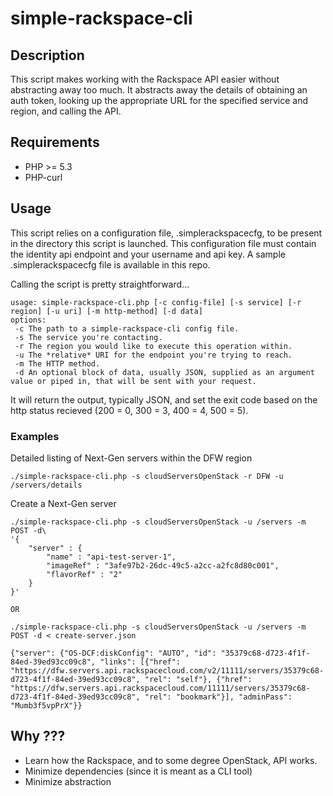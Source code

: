 simple-rackspace-cli
====================

## Description

This script makes working with the Rackspace API easier without abstracting away too much. It abstracts away the details of obtaining an auth token, looking up the appropriate URL for the specified service and region, and calling the API.

## Requirements

* PHP >= 5.3
* PHP-curl

## Usage

This script relies on a configuration file, .simplerackspacecfg, to be present in the directory this script is launched. This configuration file must contain the identity api endpoint and your username and api key. A sample .simplerackspacecfg file is available in this repo.

Calling the script is pretty straightforward...

```
usage: simple-rackspace-cli.php [-c config-file] [-s service] [-r region] [-u uri] [-m http-method] [-d data]
options:
 -c The path to a simple-rackspace-cli config file.
 -s The service you're contacting.
 -r The region you would like to execute this operation within.
 -u The *relative* URI for the endpoint you're trying to reach.
 -m The HTTP method.
 -d An optional block of data, usually JSON, supplied as an argument value or piped in, that will be sent with your request.
```

It will return the output, typically JSON, and set the exit code based on the http status recieved (200 = 0, 300 = 3, 400 = 4, 500 = 5).

### Examples

Detailed listing of Next-Gen servers within the DFW region

```
./simple-rackspace-cli.php -s cloudServersOpenStack -r DFW -u /servers/details
```

Create a Next-Gen server

```
./simple-rackspace-cli.php -s cloudServersOpenStack -u /servers -m POST -d\
'{
    "server" : {
        "name" : "api-test-server-1",
        "imageRef" : "3afe97b2-26dc-49c5-a2cc-a2fc8d80c001",
        "flavorRef" : "2"
    }
}'

OR 

./simple-rackspace-cli.php -s cloudServersOpenStack -u /servers -m POST -d < create-server.json

{"server": {"OS-DCF:diskConfig": "AUTO", "id": "35379c68-d723-4f1f-84ed-39ed93cc09c8", "links": [{"href": "https://dfw.servers.api.rackspacecloud.com/v2/11111/servers/35379c68-d723-4f1f-84ed-39ed93cc09c8", "rel": "self"}, {"href": "https://dfw.servers.api.rackspacecloud.com/11111/servers/35379c68-d723-4f1f-84ed-39ed93cc09c8", "rel": "bookmark"}], "adminPass": "Mumb3f5vpPrX"}}
```

## Why ???

* Learn how the Rackspace, and to some degree OpenStack, API works.
* Minimize dependencies (since it is meant as a CLI tool)
* Minimize abstraction


